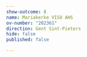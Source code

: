 ```yaml
---
show-outcome: 8
name: Mariakerke VISO AHS
ov-number: "202361"
direction: Gent Sint-Pieters
hide: false
published: false

---
```

